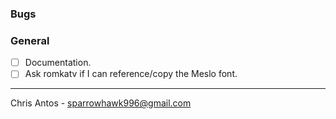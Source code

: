 ### Bugs

### General
- [ ] Documentation.
- [ ] Ask romkatv if I can reference/copy the Meslo font.

---
Chris Antos - sparrowhawk996@gmail.com
